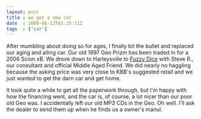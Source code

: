 ```yaml
---
layout: post
title : we got a new car
date  : 2008-06-12T02:25:11Z
tags  : ["car"]
---
```

After mumbling about doing so for ages, I finally bit the bullet and replaced
our aging and ailing car.  Our old 1997 Geo Prizm has been traded in for a 2006
Scion xB.  We drove down to Harleysville to [Fuzzy
Dice](http://www.fuzzydiceautos.com/) with Steve R., our consultant and
official Middle Aged Friend.  We did nearly no haggling because the asking
price was very close to KBB's suggested retail and we just wanted to get the
darn car and get home.

It took quite a while to get all the paperwork through, but I'm happy with how
the financing went, and the car is, of course, a lot nicer than our poor old
Geo was.  I accidentally left our old MP3 CDs in the Geo.  Oh well.  I'll ask
the dealer to send them up when he finds us a owner's manul.

